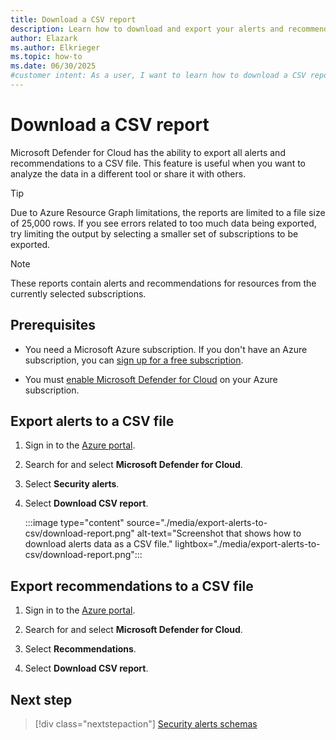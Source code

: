 ```yaml
---
title: Download a CSV report
description: Learn how to download and export your alerts and recommendations to a CSV file from Microsoft Defender for Cloud.
author: Elazark
ms.author: Elkrieger
ms.topic: how-to
ms.date: 06/30/2025
#customer intent: As a user, I want to learn how to download a CSV report of all alerts from Microsoft Defender for Cloud so that I can analyze the data.
---
```


# Download a CSV report

Microsoft Defender for Cloud has the ability to export all alerts and recommendations to a CSV file. This feature is useful when you want to analyze the data in a different tool or share it with others.

> [!TIP]
> Due to Azure Resource Graph limitations, the reports are limited to a file size of 25,000 rows. If you see errors related to too much data being exported, try limiting the output by selecting a smaller set of subscriptions to be exported.

> [!NOTE]
> These reports contain alerts and recommendations for resources from the currently selected subscriptions.

## Prerequisites

- You need a Microsoft Azure subscription. If you don't have an Azure subscription, you can [sign up for a free subscription](https://azure.microsoft.com/pricing/free-trial/).

- You must [enable Microsoft Defender for Cloud](get-started.md#enable-defender-for-cloud-on-your-azure-subscription) on your Azure subscription.

## Export alerts to a CSV file

1. Sign in to the [Azure portal](https://portal.azure.com/).

1. Search for and select **Microsoft Defender for Cloud**.

1. Select **Security alerts**.

1. Select **Download CSV report**.

    :::image type="content" source="./media/export-alerts-to-csv/download-report.png" alt-text="Screenshot that shows how to download alerts data as a CSV file." lightbox="./media/export-alerts-to-csv/download-report.png":::

## Export recommendations to a CSV file

1. Sign in to the [Azure portal](https://portal.azure.com/).

1. Search for and select **Microsoft Defender for Cloud**.

1. Select **Recommendations**.

1. Select **Download CSV report**.

## Next step

> [!div class="nextstepaction"]
> [Security alerts schemas](alerts-schemas.md)
